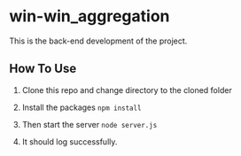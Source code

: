 ﻿# win-win_aggregation
 
 This is the back-end development of the project.

## How To Use

1. Clone this repo and change directory to the cloned folder

2. Install the packages
  `npm install`
  
3. Then start the server
  `node server.js`
  
4. It should log successfully.  
